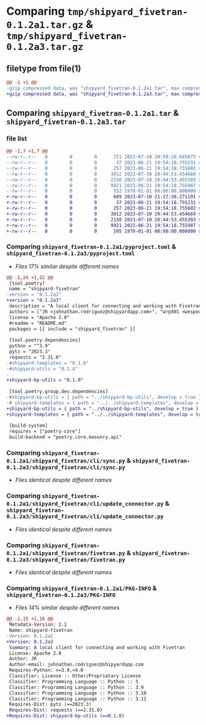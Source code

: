 # Comparing `tmp/shipyard_fivetran-0.1.2a1.tar.gz` & `tmp/shipyard_fivetran-0.1.2a3.tar.gz`

## filetype from file(1)

```diff
@@ -1 +1 @@
-gzip compressed data, was "shipyard_fivetran-0.1.2a1.tar", max compression
+gzip compressed data, was "shipyard_fivetran-0.1.2a3.tar", max compression
```

## Comparing `shipyard_fivetran-0.1.2a1.tar` & `shipyard_fivetran-0.1.2a3.tar`

### file list

```diff
@@ -1,7 +1,7 @@
--rw-r--r--   0        0        0      721 2023-07-10 20:59:28.685073 shipyard_fivetran-0.1.2a1/pyproject.toml
--rw-r--r--   0        0        0       37 2023-06-21 19:54:18.755231 shipyard_fivetran-0.1.2a1/shipyard_fivetran/__init__.py
--rw-r--r--   0        0        0      257 2023-06-21 19:54:18.755602 shipyard_fivetran-0.1.2a1/shipyard_fivetran/cli/authtest.py
--rw-r--r--   0        0        0     3012 2023-07-10 20:44:53.454669 shipyard_fivetran-0.1.2a1/shipyard_fivetran/cli/sync.py
--rw-r--r--   0        0        0     2150 2023-07-10 20:44:53.455303 shipyard_fivetran-0.1.2a1/shipyard_fivetran/cli/update_connector.py
--rw-r--r--   0        0        0     9921 2023-06-21 19:54:18.755987 shipyard_fivetran-0.1.2a1/shipyard_fivetran/fivetran.py
--rw-r--r--   0        0        0      552 1970-01-01 00:00:00.000000 shipyard_fivetran-0.1.2a1/PKG-INFO
+-rw-r--r--   0        0        0      689 2023-07-10 21:17:38.271191 shipyard_fivetran-0.1.2a3/pyproject.toml
+-rw-r--r--   0        0        0       37 2023-06-21 19:54:18.755231 shipyard_fivetran-0.1.2a3/shipyard_fivetran/__init__.py
+-rw-r--r--   0        0        0      257 2023-06-21 19:54:18.755602 shipyard_fivetran-0.1.2a3/shipyard_fivetran/cli/authtest.py
+-rw-r--r--   0        0        0     3012 2023-07-10 20:44:53.454669 shipyard_fivetran-0.1.2a3/shipyard_fivetran/cli/sync.py
+-rw-r--r--   0        0        0     2150 2023-07-10 20:44:53.455303 shipyard_fivetran-0.1.2a3/shipyard_fivetran/cli/update_connector.py
+-rw-r--r--   0        0        0     9921 2023-06-21 19:54:18.755987 shipyard_fivetran-0.1.2a3/shipyard_fivetran/fivetran.py
+-rw-r--r--   0        0        0      595 1970-01-01 00:00:00.000000 shipyard_fivetran-0.1.2a3/PKG-INFO
```

### Comparing `shipyard_fivetran-0.1.2a1/pyproject.toml` & `shipyard_fivetran-0.1.2a3/pyproject.toml`

 * *Files 17% similar despite different names*

```diff
@@ -1,24 +1,22 @@
 [tool.poetry]
 name = "shipyard-fivetran"
-version = "0.1.2a1"
+version = "0.1.2a3"
 description = "A local client for connecting and working with Fivetran"
 authors = ["JR <johnathan.rodriguez@shipyardapp.com>", "wrp801 <wespoulsen@gmail.com>"]
 license = "Apache 2.0"
 #readme = "README.md"
 packages = [{ include = "shipyard_fivetran" }]
 
 [tool.poetry.dependencies]
 python = "^3.9"
 pytz = "2023.3"
 requests = "2.31.0"
-#shipyard-templates = "0.1.6"
-#shipyard-utils = "0.1.4"
-
+shipyard-bp-utils = "0.1.0"
 
 [tool.poetry.group.dev.dependencies]
-#shipyard-bp-utils = { path = "../shipyard-bp-utils", develop = true }
-# shipyard-templates = { path = "../../shipyard-templates", develop = true }
+shipyard-bp-utils = { path = "../shipyard-bp-utils", develop = true }
+shipyard-templates = { path = "../../shipyard-templates", develop = true }
 
 [build-system]
 requires = ["poetry-core"]
 build-backend = "poetry.core.masonry.api"
```

### Comparing `shipyard_fivetran-0.1.2a1/shipyard_fivetran/cli/sync.py` & `shipyard_fivetran-0.1.2a3/shipyard_fivetran/cli/sync.py`

 * *Files identical despite different names*

### Comparing `shipyard_fivetran-0.1.2a1/shipyard_fivetran/cli/update_connector.py` & `shipyard_fivetran-0.1.2a3/shipyard_fivetran/cli/update_connector.py`

 * *Files identical despite different names*

### Comparing `shipyard_fivetran-0.1.2a1/shipyard_fivetran/fivetran.py` & `shipyard_fivetran-0.1.2a3/shipyard_fivetran/fivetran.py`

 * *Files identical despite different names*

### Comparing `shipyard_fivetran-0.1.2a1/PKG-INFO` & `shipyard_fivetran-0.1.2a3/PKG-INFO`

 * *Files 14% similar despite different names*

```diff
@@ -1,15 +1,16 @@
 Metadata-Version: 2.1
 Name: shipyard-fivetran
-Version: 0.1.2a1
+Version: 0.1.2a3
 Summary: A local client for connecting and working with Fivetran
 License: Apache 2.0
 Author: JR
 Author-email: johnathan.rodriguez@shipyardapp.com
 Requires-Python: >=3.9,<4.0
 Classifier: License :: Other/Proprietary License
 Classifier: Programming Language :: Python :: 3
 Classifier: Programming Language :: Python :: 3.9
 Classifier: Programming Language :: Python :: 3.10
 Classifier: Programming Language :: Python :: 3.11
 Requires-Dist: pytz (==2023.3)
 Requires-Dist: requests (==2.31.0)
+Requires-Dist: shipyard-bp-utils (==0.1.0)
```

